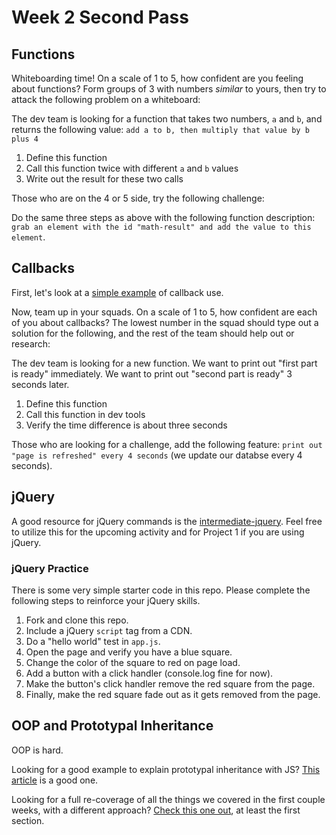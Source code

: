 # Week 2 Second Pass

## Functions

Whiteboarding time!  On a scale of 1 to 5, how confident are you feeling about functions?  Form groups of 3 with numbers *similar* to yours, then try to attack the following problem on a whiteboard:

The dev team is looking for a function that takes two numbers, `a` and `b`, and returns the following value: `add a to b, then multiply that value by b plus 4`

1. Define this function
2. Call this function twice with different `a` and `b` values
3. Write out the result for these two calls

Those who are on the 4 or 5 side, try the following challenge:

Do the same three steps as above with the following function description: `grab an element with the id "math-result" and add the value to this element`.

## Callbacks

First, let's look at a [simple example](http://dreamerslab.com/blog/en/javascript-callbacks/) of callback use.

Now, team up in your squads.  On a scale of 1 to 5, how confident are each of you about callbacks?  The lowest number in the squad should type out a solution for the following, and the rest of the team should help out or research:

The dev team is looking for a new function.  We want to print out "first part is ready" immediately.  We want to print out "second part is ready" 3 seconds later.

1. Define this function
2. Call this function in dev tools
3. Verify the time difference is about three seconds

Those who are looking for a challenge, add the following feature: `print out "page is refreshed" every 4 seconds` (we update our databse every 4 seconds).

## jQuery

A good resource for jQuery commands is the [intermediate-jquery](https://github.com/den-materials/intermediate-jquery).  Feel free to utilize this for the upcoming activity and for Project 1 if you are using jQuery.

### jQuery Practice

There is some very simple starter code in this repo.  Please complete the following steps to reinforce your jQuery skills.

1. Fork and clone this repo.
2. Include a jQuery `script` tag from a CDN.
3. Do a "hello world" test in `app.js`.
4. Open the page and verify you have a blue square.
5. Change the color of the square to red on page load.
6. Add a button with a click handler (console.log fine for now).
7. Make the button's click handler remove the red square from the page.
8. Finally, make the red square fade out as it gets removed from the page.

## OOP and Prototypal Inheritance

OOP is hard.

Looking for a good example to explain prototypal inheritance with JS?  [This article](http://stackoverflow.com/questions/29838735/basic-javascript-prototype-and-inheritance-example-for-animals) is a good one.

Looking for a full re-coverage of all the things we covered in the first couple weeks, with a different approach?  [Check this one out](https://developer.mozilla.org/en-US/docs/Learn/JavaScript/Objects), at least the first section.
